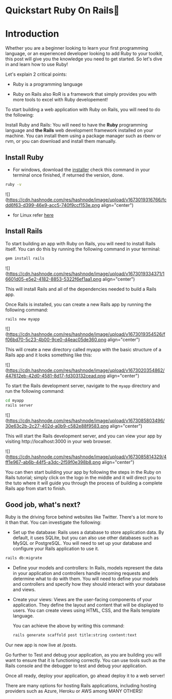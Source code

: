 # Quickstart Ruby On Rails💎

# Introduction

Whether you are a beginner looking to learn your first programming language, or an experienced developer looking to add Ruby to your toolkit, this post will give you the knowledge you need to get started. So let's dive in and learn how to use Ruby!

Let's explain 2 critical points:

* Ruby is a programming language
    
* Ruby on Rails also RoR is a framework that simply provides you with more tools to excel with Ruby developement!
    

To start building a web application with Ruby on Rails, you will need to do the following:

Install Ruby and Rails: You will need to have the **Ruby** programming language and **the Rails** web development framework installed on your machine. You can install them using a package manager such as rbenv or rvm, or you can download and install them manually.

## Install Ruby

* For windows, download the [installer](https://rubyinstaller.org/) check this command in your terminal once finished, if returned the version, done.
    

```bash
ruby -v
```

![](https://cdn.hashnode.com/res/hashnode/image/upload/v1673019316766/fcdd6f63-d399-46e9-acc5-740f9ccf153e.png align="center")

* for Linux refer [here](https://www.ruby-lang.org/en/documentation/installation/)
    

## Install Rails

To start building an app with Ruby on Rails, you will need to install Rails itself. You can do this by running the following command in your terminal:

```bash
gem install rails
```

![](https://cdn.hashnode.com/res/hashnode/image/upload/v1673019334371/16601d05-e5e2-4182-8853-5322f6ef1aa1.png align="center")

This will install Rails and all of the dependencies needed to build a Rails app.

Once Rails is installed, you can create a new Rails app by running the following command:

```bash
rails new myapp
```

![](https://cdn.hashnode.com/res/hashnode/image/upload/v1673019354526/ff06bd70-5c23-4b00-9ce0-d4eac05de360.png align="center")

This will create a new directory called myapp with the basic structure of a Rails app and it looks something like this:

![](https://cdn.hashnode.com/res/hashnode/image/upload/v1673020354862/447612eb-42d0-4581-8d17-fd303132cead.png align="center")

To start the Rails development server, navigate to the `myapp` directory and run the following command:

```bash
cd myapp
rails server
```

![](https://cdn.hashnode.com/res/hashnode/image/upload/v1673085803496/30e63c2b-2c27-402d-a0b9-c582e88f9583.png align="center")

This will start the Rails development server, and you can view your app by visiting http://localhost:3000 in your web browser.

![](https://cdn.hashnode.com/res/hashnode/image/upload/v1673085814329/4ff1e967-ab6b-44f5-a3dc-2f59f0e398b8.png align="center")

You can then start building your app by following the steps in the Ruby on Rails tutorial; simply click on the logo in the middle and it will direct you to the tuto where it will guide you through the process of building a complete Rails app from start to finish.

## Good job, what's next?

Ruby is the driving force behind websites like Twitter. There's a lot more to it than that. You can investigate the following:

* Set up the database: Rails uses a database to store application data. By default, it uses SQLite, but you can also use other databases such as MySQL or PostgreSQL. You will need to set up your database and configure your Rails application to use it.
    

```bash
rails db:migrate
```

* Define your models and controllers: In Rails, models represent the data in your application and controllers handle incoming requests and determine what to do with them. You will need to define your models and controllers and specify how they should interact with your database and views.
    
* Create your views: Views are the user-facing components of your application. They define the layout and content that will be displayed to users. You can create views using HTML, CSS, and the Rails template language.
    
    You can achieve the above by writing this command:
    
    ```bash
    rails generate scaffold post title:string content:text
    ```
    

Our new app is now live at /posts.

Go further to Test and debug your application, as you are building you will want to ensure that it is functioning correctly. You can use tools such as the Rails console and the debugger to test and debug your application.

Once all ready, deploy your application, go ahead deploy it to a web server!

There are many options for hosting Rails applications, including hosting providers such as Azure, Heroku or AWS among MANY OTHERS!